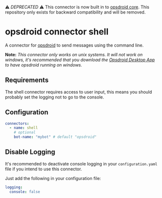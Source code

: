 ⚠️ *DEPRECATED* ⚠️ This connector is now built in to [opsdroid core](https://opsdroid.readthedocs.io/en/stable/connectors/slack/). This repository only exists for backward compatibility and will be removed.

# opsdroid connector shell

A connector for [opsdroid](https://github.com/opsdroid/opsdroid) to send messages using the command line.

**Note:** _This connector only works on unix systems. It will not work on windows, it's recommended that you download the 
[Opsdroid Desktop App](https://github.com/opsdroid/opsdroid-desktop) to have opsdroid running on windows._

## Requirements

The shell connector requires access to user input, this means you should probably set the logging not to go to the console. 

## Configuration

```yaml
connectors:
  - name: shell
    # optional
    bot-name: "mybot" # default "opsdroid"
```

## Disable Logging
It's recommended to deactivate console logging in your `configuration.yaml` file if you intend to use this connector.

Just add the following in your configuration file:

```yaml
logging:
  console: false
```

